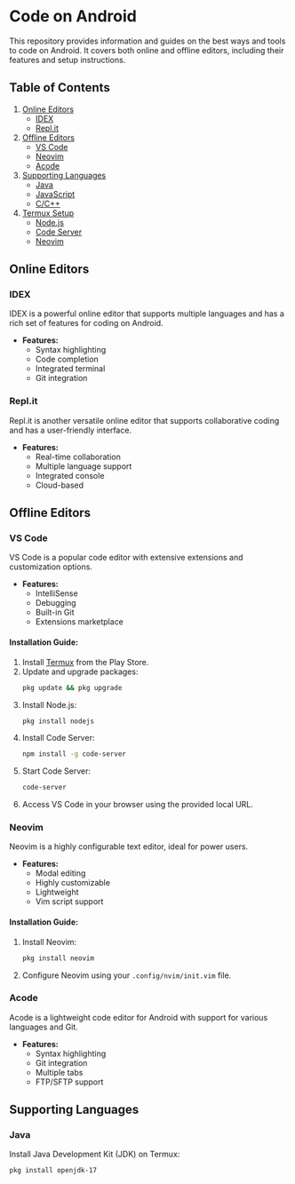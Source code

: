# Code on Android

This repository provides information and guides on the best ways and tools to code on Android. It covers both online and offline editors, including their features and setup instructions.

## Table of Contents
1. [Online Editors](#online-editors)
    - [IDEX](#idex)
    - [Repl.it](#repl-it)
2. [Offline Editors](#offline-editors)
    - [VS Code](#vs-code)
    - [Neovim](#neovim)
    - [Acode](#acode)
3. [Supporting Languages](#supporting-languages)
    - [Java](#java)
    - [JavaScript](#javascript)
    - [C/C++](#cc)
4. [Termux Setup](#termux-setup)
    - [Node.js](#nodejs)
    - [Code Server](#code-server)
    - [Neovim](#neovim-termux)

## Online Editors

### IDEX
IDEX is a powerful online editor that supports multiple languages and has a rich set of features for coding on Android.

- **Features:**
  - Syntax highlighting
  - Code completion
  - Integrated terminal
  - Git integration

### Repl.it
Repl.it is another versatile online editor that supports collaborative coding and has a user-friendly interface.

- **Features:**
  - Real-time collaboration
  - Multiple language support
  - Integrated console
  - Cloud-based

## Offline Editors

### VS Code
VS Code is a popular code editor with extensive extensions and customization options.

- **Features:**
  - IntelliSense
  - Debugging
  - Built-in Git
  - Extensions marketplace

#### Installation Guide:
1. Install [Termux](https://play.google.com/store/apps/details?id=com.termux) from the Play Store.
2. Update and upgrade packages:
    ```sh
    pkg update && pkg upgrade
    ```
3. Install Node.js:
    ```sh
    pkg install nodejs
    ```
4. Install Code Server:
    ```sh
    npm install -g code-server
    ```
5. Start Code Server:
    ```sh
    code-server
    ```
6. Access VS Code in your browser using the provided local URL.

### Neovim
Neovim is a highly configurable text editor, ideal for power users.

- **Features:**
  - Modal editing
  - Highly customizable
  - Lightweight
  - Vim script support

#### Installation Guide:
1. Install Neovim:
    ```sh
    pkg install neovim
    ```
2. Configure Neovim using your `.config/nvim/init.vim` file.

### Acode
Acode is a lightweight code editor for Android with support for various languages and Git.

- **Features:**
  - Syntax highlighting
  - Git integration
  - Multiple tabs
  - FTP/SFTP support

## Supporting Languages

### Java
Install Java Development Kit (JDK) on Termux:
```sh
pkg install openjdk-17
